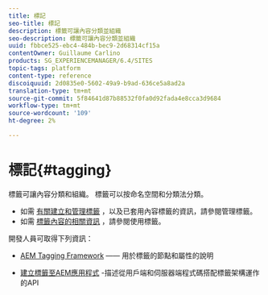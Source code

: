 ```yaml
---
title: 標記
seo-title: 標記
description: 標籤可讓內容分類並組織
seo-description: 標籤可讓內容分類並組織
uuid: fbbce525-ebc4-484b-bec9-2d68314cf15a
contentOwner: Guillaume Carlino
products: SG_EXPERIENCEMANAGER/6.4/SITES
topic-tags: platform
content-type: reference
discoiquuid: 2d0835e0-5602-49a9-b9ad-636ce5a8ad2a
translation-type: tm+mt
source-git-commit: 5f84641d87b88532f0fa0d92fada4e8cca3d9684
workflow-type: tm+mt
source-wordcount: '109'
ht-degree: 2%

---
```



# 標記{#tagging}

標籤可讓內容分類和組織。 標籤可以按命名空間和分類法分類。

* 如需 [有關建立和管理標籤](/help/sites-administering/tags.md) ，以及已套用內容標籤的資訊，請參閱管理標籤。
* 如需 [標籤內容的相關資訊](/help/sites-authoring/tags.md) ，請參閱使用標籤。

開發人員可取得下列資訊：

* [AEM Tagging Framework](/help/sites-developing/framework.md) —— 用於標籤的節點和屬性的說明

* [建立標籤至AEM應用程式](/help/sites-developing/building.md) -描述從用戶端和伺服器端程式碼搭配標籤架構運作的API